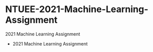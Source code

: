 # NTUEE-2021-Machine-Learning-Assignment
2021 Machine Learning Assignment

- 2021 Machine Learning Assignment
